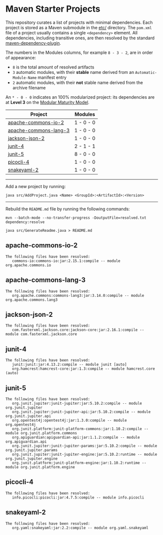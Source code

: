 # Maven Starter Projects

This repository curates a list of projects with minimal dependencies.
Each project is stored as a Maven submodule in the [etc/](etc/) directory.
The `pom.xml` file of a project usually contains a single `<dependency>` element.
All dependencies, including transitive ones, are then resolved by the standard [maven-dependency-plugin](https://maven.apache.org/plugins/maven-dependency-plugin/).

The numbers in the Modules columns, for example `8 - 3 - 2`, are in order of appearance:
- `8` is the total amount of resolved artifacts
- `3` automatic modules, with their **stable** name derived from an `Automatic-Module-Name` manifest entry
- `2` automatic modules, with their **not** stable name derived from the archive filename

An `* - 0 - 0` indicates an 100% modularized project:
its dependencies are at **Level 3** on the [Modular Maturity Model](https://nipafx.dev/java-modules-jpms-maturity-model/).

|Project| Modules |
|-------|---------|
|[apache-commons-io-2](#apache-commons-io-2)|1 - 0 - 0|
|[apache-commons-lang-3](#apache-commons-lang-3)|1 - 0 - 0|
|[jackson-json-2](#jackson-json-2)|1 - 0 - 0|
|[junit-4](#junit-4)|2 - 1 - 1|
|[junit-5](#junit-5)|8 - 0 - 0|
|[picocli-4](#picocli-4)|1 - 0 - 0|
|[snakeyaml-2](#snakeyaml-2)|1 - 0 - 0|
---
Add a new project by running:
```shell
java src/AddProject.java <Name> <GroupId>:<ArtifactId>:<Version>
```
---
Rebuild the `README.md` file by running the following commands:
```shell
mvn --batch-mode --no-transfer-progress -DoutputFile=resolved.txt dependency:resolve
```
```shell
java src/GenerateReadme.java > README.md
```


## apache-commons-io-2
```
The following files have been resolved:
   commons-io:commons-io:jar:2.15.1:compile -- module org.apache.commons.io
```

## apache-commons-lang-3
```
The following files have been resolved:
   org.apache.commons:commons-lang3:jar:3.14.0:compile -- module org.apache.commons.lang3
```

## jackson-json-2
```
The following files have been resolved:
   com.fasterxml.jackson.core:jackson-core:jar:2.16.1:compile -- module com.fasterxml.jackson.core
```

## junit-4
```
The following files have been resolved:
   junit:junit:jar:4.13.2:compile -- module junit [auto]
   org.hamcrest:hamcrest-core:jar:1.3:compile -- module hamcrest.core (auto)
```

## junit-5
```
The following files have been resolved:
   org.junit.jupiter:junit-jupiter:jar:5.10.2:compile -- module org.junit.jupiter
   org.junit.jupiter:junit-jupiter-api:jar:5.10.2:compile -- module org.junit.jupiter.api
   org.opentest4j:opentest4j:jar:1.3.0:compile -- module org.opentest4j
   org.junit.platform:junit-platform-commons:jar:1.10.2:compile -- module org.junit.platform.commons
   org.apiguardian:apiguardian-api:jar:1.1.2:compile -- module org.apiguardian.api
   org.junit.jupiter:junit-jupiter-params:jar:5.10.2:compile -- module org.junit.jupiter.params
   org.junit.jupiter:junit-jupiter-engine:jar:5.10.2:runtime -- module org.junit.jupiter.engine
   org.junit.platform:junit-platform-engine:jar:1.10.2:runtime -- module org.junit.platform.engine
```

## picocli-4
```
The following files have been resolved:
   info.picocli:picocli:jar:4.7.5:compile -- module info.picocli
```

## snakeyaml-2
```
The following files have been resolved:
   org.yaml:snakeyaml:jar:2.2:compile -- module org.yaml.snakeyaml
```
